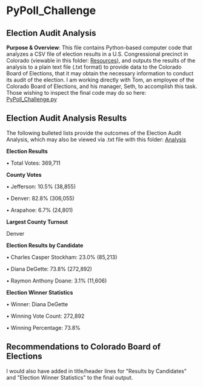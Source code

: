 # PyPoll_Challenge
## Election Audit Analysis

**Purpose & Overview**: This file contains Python-based computer code that analyzes a CSV file of election results in a U.S. Congressional precinct in Colorado (viewable in this folder: [Resources](https://github.com/deltaLyd/PyPoll_Challenge/tree/main/Resources)), and outputs the results of the analysis to a plain text file (.txt format) to provide data to the Colorado Board of Elections, that it may obtain the necessary information to conduct its audit of the election.  I am working directly with Tom, an employee of the Colorado Board of Elections, and his manager, Seth, to accomplish this task.  Those wishing to inspect the final code may do so here: [PyPoll_Challenge.py](https://github.com/deltaLyd/PyPoll_Challenge/blob/main/PyPoll_Challenge.py)

## Election Audit Analysis Results

The following bulleted lists provide the outcomes of the Election Audit Analysis, which may also be viewed via .txt file with this folder: [Analysis](https://github.com/deltaLyd/PyPoll_Challenge/tree/main/Analysis)

**Election Results**

• Total Votes: 369,711

**County Votes**

• Jefferson: 10.5% (38,855)

• Denver: 82.8% (306,055)

• Arapahoe: 6.7% (24,801)


**Largest County Turnout** 

Denver

**Election Results by Candidate**

• Charles Casper Stockham: 23.0% (85,213)

• Diana DeGette: 73.8% (272,892)

• Raymon Anthony Doane: 3.1% (11,606)

**Election Winner Statistics**

• Winner: Diana DeGette

• Winning Vote Count: 272,892

• Winning Percentage: 73.8%

## Recommendations to Colorado Board of Elections








I would also have added in title/header lines for "Results by Candidates" and "Election Winner Statistics" to the final output. 
